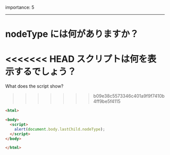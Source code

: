 importance: 5

---

# nodeType には何がありますか？

<<<<<<< HEAD
スクリプトは何を表示するでしょう？
=======
What does the script show?
>>>>>>> b09e38c5573346c401a9f9f7410b4ff9be5f4115

```html
<html>

<body>
  <script>
    alert(document.body.lastChild.nodeType);
  </script>
</body>

</html>
```
